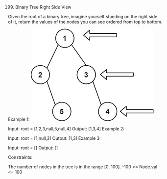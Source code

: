 199. Binary Tree Right Side View

Given the root of a binary tree, imagine yourself standing on the right side of it, return the values of the nodes you can see ordered from top to bottom.



Example 1:
![alt text](image.png)

Input: root = [1,2,3,null,5,null,4]
Output: [1,3,4]
Example 2:

Input: root = [1,null,3]
Output: [1,3]
Example 3:

Input: root = []
Output: []


Constraints:

The number of nodes in the tree is in the range [0, 100].
-100 <= Node.val <= 100
